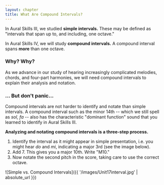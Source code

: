 ```yaml
---
layout: chapter
title: What Are Compound Intervals?
---
```


In Aural Skills III, we studied **simple intervals.** These may be defined as "intervals that span up to, and including, one octave."

In Aural Skills IV, we will study **compound intervals.** A compound interval spans **more** than one octave.

### Why? Why?

As we advance in our study of hearing increasingly complicated melodies, chords, and four-part harmonies, we will need compound intervals to explain their analysis and notation. 

### ... But don't panic...

Compound intervals are not harder to identify and notate than simple intervals. A compound interval such as the minor 14th -- which we still spell as *sol, fa* -- also has the characteristic "dominant function" sound that you learned to identify in Aural Skills III. 

**Analyzing and notating compound intervals is a three-step process.**

1. Identify the interval as it might appear in simple presentation, i.e. you might hear *do* and *mi*, indicating a major 3rd (see the image below).
2. Add 7. This gives you a major 10th. Write "M10."
3. Now notate the second pitch in the score, taking care to use the correct octave.

![Simple vs. Compound Intervals]({{ '/images/Unit17interval.jpg' | absolute_url }})